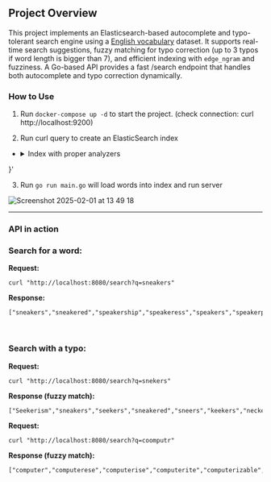 ## Project Overview

This project implements an Elasticsearch-based autocomplete and typo-tolerant search engine using a [English vocabulary](https://github.com/dwyl/english-words/blob/master/words.txt) dataset. It supports real-time search suggestions, fuzzy matching for typo correction (up to 3 typos if word length is bigger than 7), and efficient indexing with `edge_ngram` and fuzziness. A Go-based API provides a fast /search endpoint that handles both autocomplete and typo correction dynamically.

### How to Use

1. Run `docker-compose up -d` to start the project. (check connection: curl http://localhost:9200)

2. Run curl query to create an ElasticSearch index
- <details>
    <summary>Index with proper analyzers</summary>
    <pre>
    curl -X PUT "http://localhost:9200/words_index" -H "Content-Type: application/json" -d '{
  "settings": {
    "analysis": {
      "filter": {
        "autocomplete_filter": {
          "type": "edge_ngram",
          "min_gram": 2,
          "max_gram": 20
        }
      },
      "analyzer": {
        "autocomplete_analyzer": {
          "type": "custom",
          "tokenizer": "standard",
          "filter": ["lowercase", "autocomplete_filter"]
        },
        "search_analyzer": {
          "type": "custom",
          "tokenizer": "standard",
          "filter": ["lowercase"]
        }
      }
    }
  },
  "mappings": {
    "properties": {
      "word": {
        "type": "text",
        "analyzer": "autocomplete_analyzer",
        "search_analyzer": "search_analyzer"
      }
    }
  }
}'
    </pre>
</details>

3. Run `go run main.go` will load words into index and run server
   
![Screenshot 2025-02-01 at 13 49 18](https://github.com/user-attachments/assets/0436ac9d-6558-45db-8983-3ff6255292ee)

---

### API in action

### Search for a word:

**Request:**
```
curl "http://localhost:8080/search?q=sneakers"
```
**Response:**
```
["sneakers","sneakered","speakership","speakeress","speakers","speakerphone","sneaker","breakers","kneaders","shearers"]
```
</br>

### Search with a typo:

**Request:**
```
curl "http://localhost:8080/search?q=snekers"
```
**Response (fuzzy match):**
```
["Seekerism","sneakers","seekers","sneakered","sneers","keekers","neckers","reekers","sackers","seeders"]
```

**Request:**
```
curl "http://localhost:8080/search?q=coomputr"
```
**Response (fuzzy match):**
```
["computer","computerese","computerise","computerite","computerizable","computerization","computerize","computerized","computerizes","computerizing"]
```
